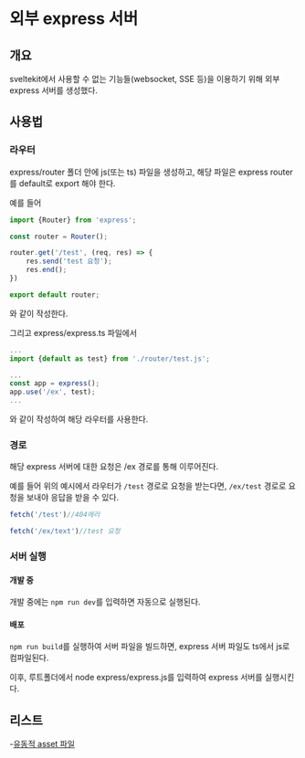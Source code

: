# 외부 express 서버

## 개요

sveltekit에서 사용할 수 없는 기능들(websocket, SSE 등)을 이용하기 위해 외부 express 서버를 생성했다.

## 사용법

### 라우터

express/router 폴더 안에 js(또는 ts) 파일을 생성하고, 해당 파일은 express router를 default로 export 해야 한다.

예를 들어
```js
import {Router} from 'express';

const router = Router();

router.get('/test', (req, res) => {
    res.send('test 요청');
    res.end();
})

export default router;
```
와 같이 작성한다.

그리고 express/express.ts 파일에서
```js
...
import {default as test} from './router/test.js';

...
const app = express();
app.use('/ex', test);
...

```
와 같이 작성하여 해당 라우터를 사용한다.

### 경로

해당 express 서버에 대한 요청은 /ex 경로를 통해 이루어진다.

예를 들어 위의 예시에서 라우터가 `/test` 경로로 요청을 받는다면, `/ex/test` 경로로 요청을 보내야 응답을 받을 수 있다. 

```js
fetch('/test')//404에러

fetch('/ex/text')//test 요청
```

### 서버 실행

#### 개발 중

개발 중에는 `npm run dev`를 입력하면 자동으로 실행된다.

#### 배포

`npm run build`를 실행하여 서버 파일을 빌드하면, express 서버 파일도 ts에서 js로 컴파일된다.

이후, 루트폴더에서 node express/express.js를 입력하여 express 서버를 실행시킨다.

## 리스트

-[유동적 asset 파일](/docs/external%20express/dynamic%20assets.md)